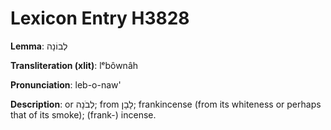 # Lexicon Entry H3828

**Lemma**: לְבוֹנָה

**Transliteration (xlit)**: lᵉbôwnâh

**Pronunciation**: leb-o-naw'

**Description**:
or לְבֹנָה; from לָבָן; frankincense (from its whiteness or perhaps that of its smoke); (frank-) incense.
